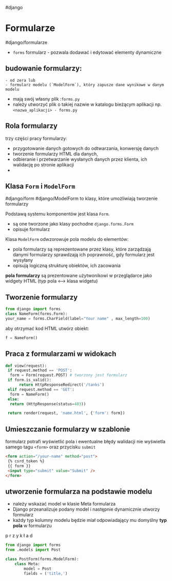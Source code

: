 #django 

# Formularze
#django/formularze 

- `forms` formularz - pozwala dodawać i edytować elementy dynamiczne

## budowanie formularzy:
	- od zera lub
	- formularz modelu (`ModelForm`), który zapusze dane wynikowe w danym modelu
- mają swój własny plik :`forms.py`
- należy utworzyć plik o takiej nazwie w katalogu bieżącym aplikacji np. `<nazwa_aplikacji> - forms.py`

## Rola formularzy
trzy części pracy formularzy:
- przygotowanie danych gotowych do odtwarzania, konwersję danych
- tworzenie formularzy HTML dla danych,
- odbieranie i przetwarzanie wysłanych danych przez klienta, ich walidację po  stronie aplikacji
- 

## Klasa `Form` i `ModelForm`
#django/form #django/ModelForm
to klasy, które umożliwiają tworzenie formularzy

Podstawą systemu komponentów jest klasa `Form`.
- są one tworzone jako klasy pochodne `django.forms.Form` 
- opisuje formularz

Klasa `ModelForm` odwzorowuje pola modelu do elementów:
- pola formularzy są reprezentowane przez klasy, które zarządzają  danymi formularzy sprawdzają ich poprawność, gdy formularz jest wysyłany
- opisują logiczną strukturę obiektów, ich zacowania

**pola formularzy** są prezentowane użytwonikowi w przeglądarce jako widgety HTML (typ pola <--> klasa widgetu)

## Tworzenie formularzy
```python
from django import forms
class NameForm(forms.Form):
your_name = forms.CharField(label="Your name" , max_length=100)
```


aby otrzymać kod HTML utwórz obiekt:
```python
f = NameForm()

```


## Praca z formularzami w widokach
```python
def view(request):
 if request.method == 'POST':
  form = Form(request.POST) # tworzony jest formularz
 if form.is_valid():
	  return HttpResponseRedirect('/tanks')
 elif request.method == 'GET':
  form = NameForm()
 else:
  return (HttpResponse(status=403))

 return render(request, 'name.html', {'form': form})
```

## Umieszczanie formularzy w szablonie
formularz potrafi wyświetlić pola i ewentualne błędy walidacji
nie wyświetla samego tagu `<form>` oraz przycisku `submit`

```html
<form action="/your-name" method="post">
 {% csrd_token %}
 {{ form }}
 <input type="submit" value="Submit" />
</form>
```


## utworzenie formularza na podstawie modelu
- należy wskazać model w klasie Meta formularza
- Django przeanalizuje podany model i następnie dynamicznie utworzy formularz
- każdy typ kolumny modelu będzie miał odpowiadający mu domyślny **typ pola** w formularzu

p r z y k ł a d
```python
from django import forms
from .models import Post

class PostForm(forms.ModelForm):
	class Meta:
		model = Post
		fields = ('title,')
```








